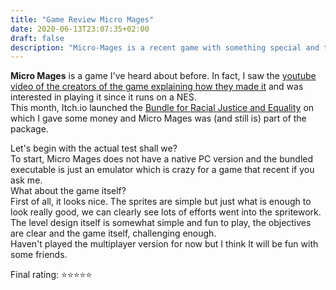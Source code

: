 ```yaml
---
title: "Game Review Micro Mages"
date: 2020-06-13T23:07:35+02:00
draft: false
description: "Micro-Mages is a recent game with something special and today, we'll find out why..."
---
```


**Micro Mages** is a game I've heard about before. In fact, I saw the [youtube video of the creators of the game explaining how they made it](https://invidio.us/watch?v=ZWQ0591PAxM) and was interested in playing it since it runs on a NES.  
This month, Itch.io launched the [Bundle for Racial Justice and Equality](https://itch.io/b/520/bundle-for-racial-justice-and-equality) on which I gave some money and Micro Mages was (and still is) part of the package.  

Let's begin with the actual test shall we?  
To start, Micro Mages does not have a native PC version and the bundled executable is just an emulator which is crazy for a game that recent if you ask me.  
What about the game itself?  
First of all, it looks nice. The sprites are simple but just what is enough to look really good, we can clearly see lots of efforts went into the spritework.
The level design itself is somewhat simple and fun to play, the objectives are clear and the game itself, challenging enough.  
Haven't played the multiplayer version for now but I think It will be fun with some friends.  

Final rating: ⭐⭐⭐⭐⭐
